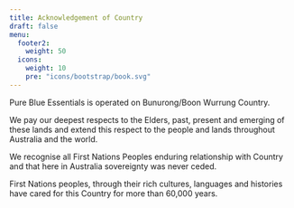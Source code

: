 ```yaml
---
title: Acknowledgement of Country
draft: false
menu:
  footer2:
    weight: 50
  icons:
    weight: 10
    pre: "icons/bootstrap/book.svg"
---
```

Pure Blue Essentials is operated on Bunurong/Boon Wurrung Country.

We pay our deepest respects to the Elders, past, present and emerging of these lands and extend this respect to the people and lands throughout Australia and the world.

We recognise all First Nations Peoples enduring relationship with Country and that here in Australia sovereignty was never ceded.

First Nations peoples, through their rich cultures, languages and histories have cared for this Country for more than 60,000 years.
